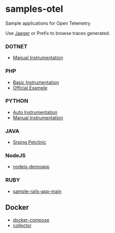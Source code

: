 # samples-otel

Sample applications for Open Telemetry

Use [Jaeger](http://localhost:16686/search) or Prefix to browse traces generated.

### DOTNET

* [Manual Instrumentation](./Samples-Otel-DotNet-Core/README.md)

### PHP

* [Basic Instrumentation](./Samples-Otel-PHP/basic/README.md)
* [Official Example](./Samples-Otel-PHP/otel-official-php-example/README.md)

### PYTHON

* [Auto Instrumentation](./Samples-Otel-Python/auto-instrumentation/README.md)
* [Manual Instrumentation](./Samples-Otel-Python/manual-instrumentation/README.md)

### JAVA

* [Srping Petclinic](./Samples-Otel-Java/spring-petclinic/README.md)

### NodeJS

* [nodejs-demoapp](./Samples-Otel-NodeJS/nodejs-demoapp/README.md)

### RUBY

* [sample-rails-app-main](./Samples-Otel-Ruby/sample-rails-app-main/README.md)

## Docker

* [docker-compose](./docker/docker-compose.yaml)
* [collector](./docker/collector-gateway.yaml)